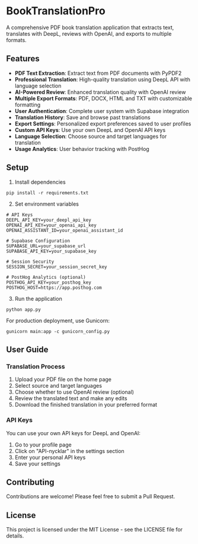 # BookTranslationPro

A comprehensive PDF book translation application that extracts text, translates with DeepL, reviews with OpenAI, and exports to multiple formats.

## Features

- **PDF Text Extraction**: Extract text from PDF documents with PyPDF2
- **Professional Translation**: High-quality translation using DeepL API with language selection
- **AI-Powered Review**: Enhanced translation quality with OpenAI review
- **Multiple Export Formats**: PDF, DOCX, HTML and TXT with customizable formatting
- **User Authentication**: Complete user system with Supabase integration
- **Translation History**: Save and browse past translations
- **Export Settings**: Personalized export preferences saved to user profiles
- **Custom API Keys**: Use your own DeepL and OpenAI API keys
- **Language Selection**: Choose source and target languages for translation
- **Usage Analytics**: User behavior tracking with PostHog

## Setup

1. Install dependencies
```
pip install -r requirements.txt
```

2. Set environment variables
```
# API Keys
DEEPL_API_KEY=your_deepl_api_key
OPENAI_API_KEY=your_openai_api_key
OPENAI_ASSISTANT_ID=your_openai_assistant_id

# Supabase Configuration
SUPABASE_URL=your_supabase_url
SUPABASE_API_KEY=your_supabase_key

# Session Security
SESSION_SECRET=your_session_secret_key

# PostHog Analytics (optional)
POSTHOG_API_KEY=your_posthog_key
POSTHOG_HOST=https://app.posthog.com
```

3. Run the application
```
python app.py
```

For production deployment, use Gunicorn:
```
gunicorn main:app -c gunicorn_config.py
```

## User Guide

### Translation Process
1. Upload your PDF file on the home page
2. Select source and target languages 
3. Choose whether to use OpenAI review (optional)
4. Review the translated text and make any edits
5. Download the finished translation in your preferred format

### API Keys
You can use your own API keys for DeepL and OpenAI:
1. Go to your profile page
2. Click on "API-nycklar" in the settings section
3. Enter your personal API keys
4. Save your settings

## Contributing

Contributions are welcome! Please feel free to submit a Pull Request.

## License

This project is licensed under the MIT License - see the LICENSE file for details.